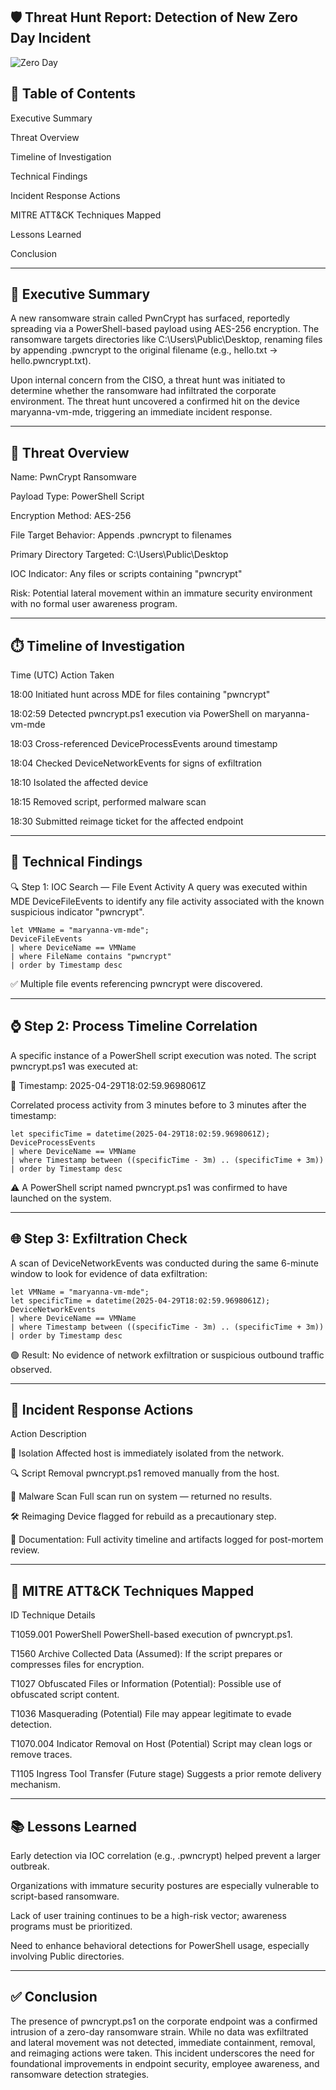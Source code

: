 ## **🛡️ Threat Hunt Report: Detection of New Zero Day Incident**

![Zero Day](https://github.com/user-attachments/assets/933cf0ce-9f26-44c2-ad32-d0aec8c70bf6)

## **📑 Table of Contents**
Executive Summary

Threat Overview

Timeline of Investigation

Technical Findings

Incident Response Actions

MITRE ATT&CK Techniques Mapped

Lessons Learned

Conclusion
____

## **📌 Executive Summary**
A new ransomware strain called PwnCrypt has surfaced, reportedly spreading via a PowerShell-based payload using AES-256 encryption. The ransomware targets directories like C:\Users\Public\Desktop, renaming files by appending .pwncrypt to the original filename (e.g., hello.txt → hello.pwncrypt.txt).

Upon internal concern from the CISO, a threat hunt was initiated to determine whether the ransomware had infiltrated the corporate environment. The threat hunt uncovered a confirmed hit on the device maryanna-vm-mde, triggering an immediate incident response.
____

## **🧠 Threat Overview**
Name: PwnCrypt Ransomware

Payload Type: PowerShell Script

Encryption Method: AES-256

File Target Behavior: Appends .pwncrypt to filenames

Primary Directory Targeted: C:\Users\Public\Desktop

IOC Indicator: Any files or scripts containing "pwncrypt"

Risk: Potential lateral movement within an immature security environment with no formal user awareness program.
____

## **⏱️ Timeline of Investigation**
Time (UTC)	Action Taken

18:00	Initiated hunt across MDE for files containing "pwncrypt"

18:02:59	Detected pwncrypt.ps1 execution via PowerShell on maryanna-vm-mde

18:03	Cross-referenced DeviceProcessEvents around timestamp

18:04	Checked DeviceNetworkEvents for signs of exfiltration

18:10	Isolated the affected device

18:15	Removed script, performed malware scan

18:30	Submitted reimage ticket for the affected endpoint
____

## **🔎 Technical Findings**
🔍 Step 1: IOC Search — File Event Activity
A query was executed within MDE DeviceFileEvents to identify any file activity associated with the known suspicious indicator "pwncrypt".

```
let VMName = "maryanna-vm-mde";
DeviceFileEvents
| where DeviceName == VMName
| where FileName contains "pwncrypt"
| order by Timestamp desc
```
✅ Multiple file events referencing pwncrypt were discovered.
____

## **⌚ Step 2: Process Timeline Correlation**
A specific instance of a PowerShell script execution was noted. The script pwncrypt.ps1 was executed at:

📌 Timestamp: 2025-04-29T18:02:59.9698061Z

Correlated process activity from 3 minutes before to 3 minutes after the timestamp:

```
let specificTime = datetime(2025-04-29T18:02:59.9698061Z);
DeviceProcessEvents
| where DeviceName == VMName
| where Timestamp between ((specificTime - 3m) .. (specificTime + 3m))
| order by Timestamp desc
```
⚠️ A PowerShell script named pwncrypt.ps1 was confirmed to have launched on the system.
____

## **🌐 Step 3: Exfiltration Check**
A scan of DeviceNetworkEvents was conducted during the same 6-minute window to look for evidence of data exfiltration:

```
let VMName = "maryanna-vm-mde";
let specificTime = datetime(2025-04-29T18:02:59.9698061Z);
DeviceNetworkEvents
| where DeviceName == VMName
| where Timestamp between ((specificTime - 3m) .. (specificTime + 3m))
| order by Timestamp desc
```
🟢 Result: No evidence of network exfiltration or suspicious outbound traffic observed.
_____

## **🚨 Incident Response Actions**
Action	Description

🛑 Isolation	Affected host is immediately isolated from the network.

🔍 Script Removal	pwncrypt.ps1 removed manually from the host.

🧪 Malware Scan	Full scan run on system — returned no results.

🛠️ Reimaging	Device flagged for rebuild as a precautionary step.

📝 Documentation: Full activity timeline and artifacts logged for post-mortem review.
____

## **🎯 MITRE ATT&CK Techniques Mapped**
ID	Technique	Details

T1059.001	PowerShell	PowerShell-based execution of pwncrypt.ps1.

T1560	Archive Collected Data (Assumed): If the script prepares or compresses files for encryption.

T1027	Obfuscated Files or Information (Potential): Possible use of obfuscated script content.

T1036	Masquerading (Potential)	File may appear legitimate to evade detection.

T1070.004	Indicator Removal on Host (Potential)	Script may clean logs or remove traces.

T1105	Ingress Tool Transfer (Future stage)	Suggests a prior remote delivery mechanism.
____

## **📚 Lessons Learned**
Early detection via IOC correlation (e.g., .pwncrypt) helped prevent a larger outbreak.

Organizations with immature security postures are especially vulnerable to script-based ransomware.

Lack of user training continues to be a high-risk vector; awareness programs must be prioritized.

Need to enhance behavioral detections for PowerShell usage, especially involving Public directories.
____

## **✅ Conclusion**
The presence of pwncrypt.ps1 on the corporate endpoint was a confirmed intrusion of a zero-day ransomware strain. While no data was exfiltrated and lateral movement was not detected, immediate containment, removal, and reimaging actions were taken. This incident underscores the need for foundational improvements in endpoint security, employee awareness, and ransomware detection strategies.


